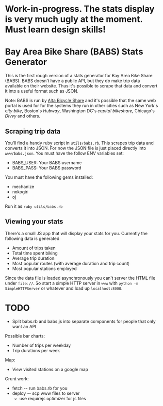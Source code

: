 # Work-in-progress. The stats display is very much ugly at the moment. Must learn design skills!

# Bay Area Bike Share (BABS) Stats Generator

This is the first rough version of a stats generator for Bay Area Bike Share (BABS). BABS doesn't have a public API, but they do make trip data available on their website. Thus it's possible to scrape that data and convert it into a useful format such as JSON.

Note: BABS is run by [Alta Bicycle Share](http://www.altabicycleshare.com/) and it's possible that the same web portal is used for for the systems they run in other cities such as New York's *city bike*, Boston's *Hubway*, Washington DC's *capital bikeshare*, Chicago's *Divvy* and others.

## Scraping trip data
You'll find a handy ruby script in `utils/babs.rb`. This scrapes trip data and converts it into JSON. For now the JSON file is just placed  directly into `www/babs.json`. You must have the follow ENV variables set:

* BABS_USER: Your BABS username
* BABS_PASS: Your BABS password

You must have the following gems installed:

* mechanize
* nokogiri
* oj

Run it as `ruby utils/babs.rb`

## Viewing your stats
There's a small JS app that will display your stats for you. Currently the following data is generated:

* Amount of trips taken
* Total time spent biking
* Average trip duration
* Most popular routes (with average duration and trip count)
* Most popular stations employed

Since the data file is loaded asynchronously you can't server the HTML file under `file://`. So start a simple HTTP server in `www` with `python -m SimpleHTTPServer` or whatever and load up `localhost:8000`.


# TODO

* Split babs.rb and babs.js into separate components for people that only want an API

Possible bar charts:
* Number of trips per weekday
* Trip durations per week

Map:
* View visited stations on a google map

Grunt work:
* fetch -- run babs.rb for you
* deploy -- scp www files to server
  * use requirejs optimizer for js files
